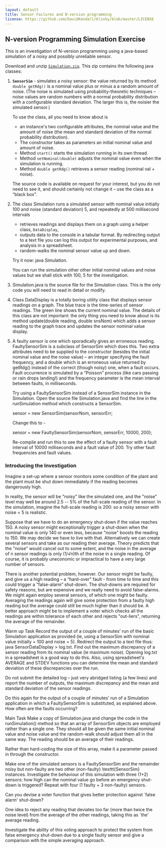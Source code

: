 ```yaml
---
layout: default
title: Sensor Failures and N-version programming
license: https://github.com/DavidKendall/blinky/blob/master/LICENSE
---
```

## N-version Programming Simulation Exercise

This is an investigation of N-version programming using a java-based
simulation of a noisy and possibly unreliable sensor.

Download and unzip [`Simulation.zip`](assets/ra/Simulation.zip).  This
zip contains the following java classes:

1. __`SensorSim`__ - simulates a noisy sensor: the value returned by its
   method `double getRdg()` is a nominal value plus or minus a a random
   amount of noise. (The noise is simulated using probability-theoretic
   techniques – noise values are random numbers with a normal
   probability distribution with a configurable standard deviation. The
   larger this is, the noisier the simulated sensor.)

   To use the class, all you need to know about is 
   * an instance's two configurable attributes, the nominal value and
     the amount of noise (the mean and standard deviation of the normal
     probability distribution). 
   * The constructor takes as parameters an initial nominal value and
     amount of noise.
   * Method `start()` starts the simulation running in its own thread. 
   * Method `setNominal(double)` adjusts the nominal value even when the
     simulation is running.
   * Method `double getRdg()` retrieves a sensor reading (nominal val +
     noise).

   The source code is available on request for your interest, but you do
   not need to see it, and should certainly not change it – use the
   class as a “black box”. 

2. The class Simulation runs a simulated sensor with nominal value
   initially 100 and noise (standard deviation) 5, and repeatedly at 500
   millisecond intervals 
   * retrieves readings and displays them on a graph using a helper
     class, `DataDisplay`, 
   * outputs data to the console in a tabular format. By redirecting
     output to a text file you can log this output for experimental
     purposes, and analysis in a spreadsheet. 
   * random-walks the nominal sensor value up and down.

   Try it now: java Simulation. 

   You can run the simulation other other initial nominal values and
   noise values but we shall stick with 100, 5 for the investigation.

3. Simulation.java is the source file for the Simulation class. This is
   the only code you will need to read in detail or modify.

4. Class DataDisplay is a totally boring utility class that displays
   sensor readings on a graph. The blue trace is the time-series of
   sensor readings. The green line shows the current nominal value. The
   details of this class are not important: the only thing you need to
   know about is its method update(double reading, double snsNom) which
   adds a sensor reading to the graph trace and updates the sensor
   nominal value display.

5. A faulty sensor is one which sporadically gives an erroneous reading.
   FaultySensorSim is a subclass of SensorSim which does this. Two extra
   attributes need to be supplied to the constructor (besides the
   initial nominal value and the noise value) – an integer specifying
   the fault frequency, and a double which is an erroneous value
   returned by getRdg() instead of the correct (though noisy) one, when
   a fault occurs. Fault occurrence is simulated by a “Poisson” process
   (like cars passing or rain drops landing!) and the frequency
   parameter is the mean interval between faults, in milliseconds.

   Try using a FaultySensorSim instead of a SensorSim instance in the
   Simulation. Open the source file Simulation.java and find the line in
   the runSimulation method which constructs a SensorSim. 

   sensor = new SensorSim(sensorNom, sensorErr;

   Change this to -

   sensor = new FaultySensorSim(sensorNom, sensorErr, 10000, 200);

   Re-compile and run this to see the effect of a faulty sensor with a
   fault interval of 10000 milliseconds and a fault value of 200. Try
   other fault frequencies and fault values.

### Introducing the Investigation
Imagine a set-up where a sensor monitors some condition of the plant and
the plant must be shut down immediately if the reading becomes
dangerously high.

In reality, the sensor will be "noisy" like the simulated one, and the
"noise" level may well be around 2.5 -- 5% of the full-scale reading of
the sensor. In the simulation, imagine the full-scale reading is 200: so
a noisy sensor with noise = 5 is realistic.

Suppose that we have to do an emergency shut-down if the value reaches
150. A noisy sensor might exceptionally trigger a shut-down when the
nominal value is only 140 or even less, because "noise" boosts the
reading to 150. We may decide we have to live with that. Alternatively
we can create several sensors and take as our reading their average.
Theory predicts that the "noise" would cancel out to some extent, and
the noise in the average of n sensor readings is only (1/√n)th of the
noise in a single reading. Of course, it is probably uneconomic or
impractical to have a very large number of sensors.

There is another potential problem, however. Our sensor might be faulty,
and give us a high reading – a “hard-over” fault - from time to time and
this could trigger a “false-alarm” shut-down. The shut-downs are
required for safety reasons, but are expensive and we really need to
avoid false-alarms. We might again employ several sensors, of which one
might be faulty. Averaging the readings again will give some protection
from a faulty high reading but the average could still be much higher
than it should be. A better approach might be to implement a voter which
checks all the readings are within tolerance of each other and rejects
"out-liers", returning the average of the remainder.

Warm up Task
Record the output of a couple of minutes' run of the basic Simulation application as provided (ie, using a SensorSim with nominal value initially = 100 and noise = 5). Redirect the output to a text file thus: java SensorDataDisplay > log.txt. Find out the maximum discrepancy of a sensor reading from its nominal value (ie maximum noise). Opening log.txt in a spreadsheet is a good way to do this. Also, using  spreadsheet's AVERAGE and STDEV functions you can determine the mean and standard deviation of these discrepancies over the run.

Do not submit the detailed log – just very abridged listing (a few
lines) and report the number of outputs, the maximum discrepancy and the
mean and standard deviation of the sensor readings.

Do this again for the output of a couple of minutes' run of a Simulation
application in which a FaultySensorSim is substituted, as explained
above. How often are the faults occurring?

Main Task Make a copy of Simulation.java and change the code in the
runSimulation() method so that an array of SensorSim objects are
employed rather than a single one. They should all be given the same
initial nominal value and noise value and the random-walk should adjust
them all in the same way. The reading should be an average of their
readings.

Rather than hard-coding the size of this array, make it a parameter
passed in through the constructor.

Make one of the simulated sensors is a FaultySensorSim and the remainder
noisy but non-faulty  are two other (non-faulty) \texttt{SensorSim}
instances. Investigate the behaviour of this simulation with three (1+2)
sensors: how high can the nominal value go before an emergency shut-down
is triggered? Repeat with four (1 faulty + 3 non-faulty) sensors. 

Can you devise a voter function that gives better protection against
`false alarm' shut-down? 

One idea to reject any reading that deviates too far (more than twice
the noise level) from the average of the other readings, taking this as
`the' average reading. 

Investigate the ability of this voting approach to protect the system
from false emergency shut-down due to a single faulty sensor and give a
comparison with the simple averaging approach.

